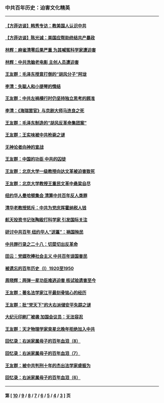 ### 中共百年历史：迫害文化精英
---
#### [【方菲访谈】韩秀专访：教美国人认识中共](../../pages/nf1176111/n13821310.md?01060430) 
#### [【方菲访谈】陈光诚：美国应帮助终结共产暴政](../../pages/nf1176111/n13759521.md?01060430) 
#### [林辉：麻雀清零后果严重 为其喊冤科学家遭迫害](../../pages/nf1176111/n13746900.md?01060430) 
#### [林辉：中共洗脑老电影 主创人员遭迫害](../../pages/nf1176111/n13699437.md?01060430) 
#### [王友群：毛泽东授意打倒的“胡风分子”阿垅](../../pages/nf1176111/n13592541.md?01060430) 
#### [李清：失聪人和小提琴的情结](../../pages/nf1176111/n13459280.md?01060430) 
#### [王友群：中共左祸横行时仍坚持独立思考的顾准](../../pages/nf1176111/n13444722.md?01060430) 
#### [李清：《海瑞罢官》与京剧大师马连良之死](../../pages/nf1176111/n13412316.md?01060430) 
#### [王友群：毛泽东制造的“胡风反革命集团案”](../../pages/nf1176111/n13324909.md?01060430) 
#### [王友群：王实味被中共枪毙之谜](../../pages/nf1176111/n13307502.md?01060430) 
#### [无神论者向神的宣战](../../pages/nf1176111/n13281535.md?01060430) 
#### [王友群：中国的功臣 中共的囚徒](../../pages/nf1176111/n13291790.md?01060430) 
#### [王友群：北京大学一级教授向达文革被迫害致死](../../pages/nf1176111/n13150966.md?01060430) 
#### [王友群：北京大学教授王重民文革中悬梁自尽](../../pages/nf1176111/n13084645.md?01060430) 
#### [纽约华人曼哈顿集会 清算中共百年反人类罪](../../pages/nf1176111/n13084157.md?01060430) 
#### [清华老教授怒斥：中共为党庆挥霍纳税人钱](../../pages/nf1176111/n13071430.md?01060430) 
#### [航天投资书记张陶殴打科学家 引发国际关注](../../pages/nf1176111/n13069132.md?01060430) 
#### [研讨中共百年 纽约华人“送匾”：祸国殃民](../../pages/nf1176111/n13057367.md?01060430) 
#### [中共罪行录之二十八：切菜切出反革命](../../pages/nf1176111/n13030600.md?01060430) 
#### [田云：党媒吹捧社会主义 中共百年误国害民](../../pages/nf1176111/n13006682.md?01060430) 
#### [被遗忘的百年历史（I）1920至1950](../../pages/nf1176111/n12986411.md?01060430) 
#### [周晓辉：两弹一星功臣难逃迫害 核试验遗害至今](../../pages/nf1176111/n12974997.md?01060430) 
#### [王友群：著名法学家江平最刻骨铭心的经历](../../pages/nf1176111/n12970787.md?01060430) 
#### [王友群：批“党天下”的大右派储安平失踪之谜](../../pages/nf1176111/n12954229.md?01060430) 
#### [大纪元印刷厂被袭 加国会议员：无法容忍](../../pages/nf1176111/n12883028.md?01060430) 
#### [王友群：天才物理学家束星北晚年拒绝加入中共](../../pages/nf1176111/n12792913.md?01060430) 
#### [回忆录：右派家属母子的百年血泪（8）](../../pages/nf1176111/n12706196.md?01060430) 
#### [回忆录：右派家属母子的百年血泪（7）](../../pages/nf1176111/n12706191.md?01060430) 
#### [王友群：被中共判刑十年的杰出法学家盛振为](../../pages/nf1176111/n12706141.md?01060430) 
#### [回忆录：右派家属母子的百年血泪（6）](../../pages/nf1176111/n12698863.md?01060430) 

---
#### 第 [ [10](./10.md?01060430) / [9](./9.md?01060430) / [8](./8.md?01060430) / [7](./7.md?01060430) / [6](./6.md?01060430) / [5](./5.md?01060430) / [4](./4.md?01060430) / [3](./3.md?01060430) ] 页
